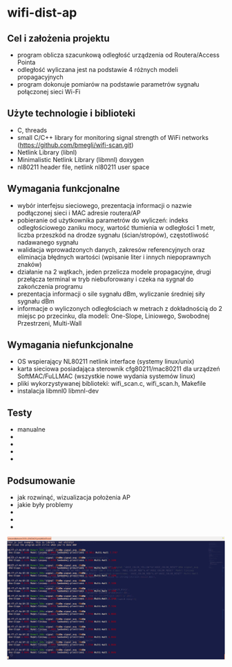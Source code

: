 # wifi-dist-ap

## Cel i założenia projektu
* program oblicza szacunkową odległość urządzenia od Routera/Access Pointa
* odległość wyliczana jest na podstawie 4 różnych modeli propagacyjnych
* program dokonuje pomiarów na podstawie parametrów sygnału połączonej sieci Wi-Fi

## Użyte technologie i biblioteki
* C, threads
* small C/C++ library for monitoring signal strength of WiFi networks (https://github.com/bmegli/wifi-scan.git)
* Netlink Library (libnl)
* Minimalistic Netlink Library (libmnl) doxygen
* nl80211 header file, netlink nl80211 user space

## Wymagania funkcjonalne
* wybór interfejsu sieciowego, prezentacja informacji o nazwie podłączonej sieci i MAC adresie routera/AP
* pobieranie od użytkownika parametrów do wyliczeń: indeks odległościowego zaniku mocy, wartość tłumienia w odległości 1 metr, liczba przeszkód na drodze sygnału (ścian/stropów), częstotliwość nadawanego sygnału
* walidacja wprowadzonych danych, zakresów referencyjnych oraz eliminacja błędnych wartości (wpisanie liter i innych niepoprawnych znaków)
* działanie na 2 wątkach, jeden przelicza modele propagacyjne, drugi przełącza terminal w tryb niebuforowany i czeka na sygnał do zakończenia programu
* prezentacja informacji o sile sygnału dBm, wyliczanie średniej siły sygnału dBm
* informacje o wyliczonych odległościach w metrach z dokładnością do 2 miejsc po przecinku, dla modeli: One-Slope, Liniowego, Swobodnej Przestrzeni, Multi-Wall

## Wymagania niefunkcjonalne
* OS wspierający NL80211 netlink interface (systemy linux/unix)
* karta sieciowa posiadająca sterownik cfg80211/mac80211 dla urządzeń SoftMAC/FuLLMAC (wszystkie nowe wydania systemów linux)
* pliki wykorzystywanej biblioteki: wifi_scan.c, wifi_scan.h, Makefile
* instalacja libmnl0 libmnl-dev

## Testy
* manualne
*
*
*
*

## Podsumowanie
* jak rozwinąć, wizualizacja położenia AP
* jakie były problemy
*
*
*

![wifi-dist-work](https://github.com/pieczon/wifi-dist/blob/master/Zrzut%20ekranu%20z%202018-05-25%2001-13-48.png)
